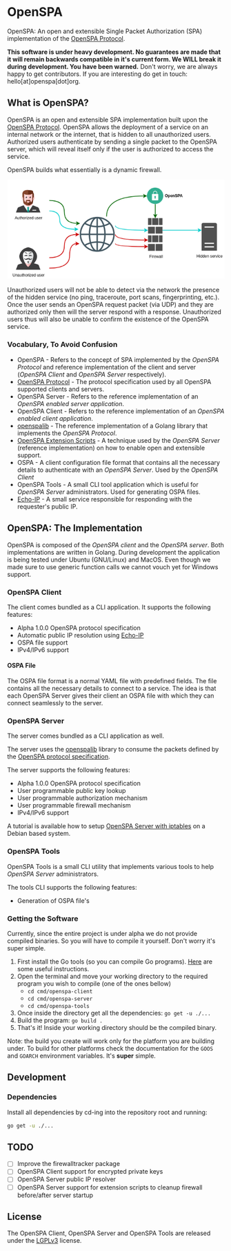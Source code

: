 # OpenSPA
OpenSPA: An open and extensible Single Packet Authorization (SPA) implementation of the [OpenSPA Protocol](https://github.com/greenstatic/openspa-protocol).

**This software is under heavy development. No guarantees are made that it will remain backwards compatible in it's current form. 
We WILL break it during development. 
You have been warned.**
Don't worry, we are always happy to get contributors. If you are interesting do get in touch: hello[at]openspa[dot]org.

## What is OpenSPA?
OpenSPA is an open and extensible SPA implementation built upon the [OpenSPA Protocol](https://github.com/greenstatic/openspa-protocol).
OpenSPA allows the deployment of a service on an internal network or the internet, that is hidden to all unauthorized users.
Authorized users authenticate by sending a single packet to the OpenSPA server, which will reveal itself only if the user is authorized to access the service.

OpenSPA builds what essentially is a dynamic firewall.

![OpenSPA-Demo](assets/openspa_brief.png)

Unauthorized users will not be able to detect via the network the presence of the hidden service (no ping, traceroute, port scans, fingerprinting, etc.).
Once the user sends an OpenSPA request packet (via UDP) and they are authorized only then will the server respond with a response.
Unauthorized users thus will also be unable to confirm the existence of the OpenSPA service.


### Vocabulary, To Avoid Confusion
* OpenSPA - Refers to the concept of SPA implemented by the *OpenSPA Protocol* and reference implementation of the client and server (*OpenSPA Client* and *OpenSPA Server* respectively).
* [OpenSPA Protocol](https://github.com/greenstatic/openspa-protocol) - The protocol specification used by all OpenSPA supported clients and servers.
* OpenSPA Server - Refers to the reference implementation of an *OpenSPA enabled server application*.
* OpenSPA Client - Refers to the reference implementation of an *OpenSPA enabled client application*.
* [openspalib](https://github.com/greenstatic/openspalib) - The reference implementation of a Golang library that implements the *OpenSPA Protocol*.
* [OpenSPA Extension Scripts](https://github.com/greenstatic/openspa-extension-scripts) - A technique used by the *OpenSPA Server* (reference implementation) on how to enable open and extensible support.
* OSPA - A client configuration file format that contains all the necessary details to authenticate with an *OpenSPA Server*. Used by the *OpenSPA Client*
* OpenSPA Tools - A small CLI tool application which is useful for *OpenSPA Server* administrators. Used for generating OSPA files.
* [Echo-IP](https://github.com/greenstatic/echo-ip) - A small service responsible for responding with the requester's public IP.

## OpenSPA: The Implementation
OpenSPA is composed of the *OpenSPA client* and the *OpenSPA server*.
Both implementations are written in Golang.
During development the application is being tested under Ubuntu (GNU/Linux) and MacOS. 
Even though we made sure to use generic function calls we cannot vouch yet for Windows support.

### OpenSPA Client
The client comes bundled as a CLI application.
It supports the following features:
* Alpha 1.0.0 OpenSPA protocol specification
* Automatic public IP resolution using [Echo-IP](https://github.com/greenstatic/echo-ip)
* OSPA file support
* IPv4/IPv6 support

#### OSPA File
The OSPA file format is a normal YAML file with predefined fields.
The file contains all the necessary details to connect to a service.
The idea is that each OpenSPA Server gives their client an OSPA file with which they can connect seamlessly to the server. 


### OpenSPA Server
The server comes bundled as a CLI application as well.

The server uses the [openspalib](https://github.com/greenstatic/openspalib) library to consume the packets defined by the [OpenSPA protocol specification](https://github.com/greenstatic/openspa-protocol).

The server supports the following features:
* Alpha 1.0.0 OpenSPA protocol specification
* User programmable public key lookup
* User programmable authorization mechanism
* User programmable firewall mechanism
* IPv4/IPv6 support

A tutorial is available how to setup [OpenSPA Server with iptables](docs/OpenSPA%20Server%20Installation%20with%20iptables.md) on a Debian based system.

### OpenSPA Tools
OpenSPA Tools is a small CLI utility that implements various tools to help *OpenSPA Server* administrators.

The tools CLI supports the following features:
* Generation of OSPA file's

### Getting the Software
Currently, since the entire project is under alpha we do not provide compiled binaries.
So you will have to compile it yourself.
Don't worry it's super simple.

1. First install the Go tools (so you can compile Go programs). [Here](https://golang.org/doc/install) are some useful instructions.
2. Open the terminal and move your working directory to the required program you wish to compile (one of the ones bellow)
    * `cd cmd/openspa-client`
    * `cd cmd/openspa-server`
    * `cd cmd/openspa-tools`
3. Once inside the directory get all the dependencies: `go get -u ./...`
4. Build the program: `go build .`
5. That's it! Inside your working directory should be the compiled binary.

Note: the build you create will work only for the platform you are building under. To build for other platforms check the documentation for the `GOOS` and `GOARCH` environment variables. It's **super** simple.


## Development
### Dependencies
Install all dependencies by cd-ing into the repository root and running:
```bash
go get -u ./...
```

## TODO
- [ ] Improve the firewalltracker package
- [ ] OpenSPA Client support for encrypted private keys
- [ ] OpenSPA Server public IP resolver
- [ ] OpenSPA Server support for extension scripts to cleanup firewall before/after server startup

## License
The OpenSPA Client, OpenSPA Server and OpenSPA Tools are released under the [LGPLv3](https://www.gnu.org/licenses/lgpl-3.0.en.html) license.